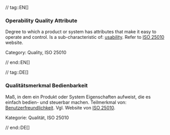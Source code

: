 // tag::EN[]
### Operability Quality Attribute
Degree to which a product or system has attributes that make it easy to operate and control.
Is a sub-characteristic of: [usability](#term-usability-quality-attribute).
Refer to [ISO 25010](http://iso25000.com/index.php/en/iso-25000-standards/iso-25010) website.

Category: Quality, ISO 25010

// end::EN[]

// tag::DE[]
### Qualitätsmerkmal Bedienbarkeit

Maß, in dem ein Produkt oder System Eigenschaften aufweist, die es
einfach bedien- und steuerbar machen. Teilmerkmal von:
[Benutzerfreundlichkeit](#qualitätsmerkmal-benutzerfreundlichkeit).
Vgl. Website von [ISO
25010](http://iso25000.com/index.php/en/iso-25000-standards/iso-25010).

Kategorie: Qualität, ISO 25010



// end::DE[]

